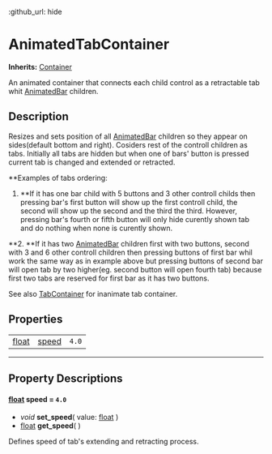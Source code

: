 :github_url: hide

<!---
.. DO NOT EDIT THIS FILE!!!
.. Generated automatically from Godot engine sources.
.. Generator: https://github.com/godotengine/godot/tree/master/doc/tools/make_rst.py.
.. XML source: https://github.com/godotengine/godot/tree/master/Godot-CCP/doc_classes/AnimatedTabContainer.xml.

.. _class_AnimatedTabContainer:

-->
<a name="TOP"></a>

# AnimatedTabContainer

**Inherits:** [Container](https://docs.godotengine.org/en/stable/classes/class_container.html)

An animated container that connects each child control as a retractable tab whit [AnimatedBar](./AnimatedBar.md) children.

<a name="Description"></a>

## Description

Resizes and sets position of all [AnimatedBar](./AnimatedBar.md) children so they appear on sides(default bottom and right). Cosiders rest of the controll children as tabs. Initially all tabs are hidden but when one of bars' button is pressed current tab is changed and extended or retracted.

**Examples of tabs ordering:

1.  **If it has one bar child with 5 buttons and 3 other controll childs then pressing bar's first button will show up the first controll child, the second will show up the second and the third the third. However, pressing bar's fourth or fifth button will only hide curently shown tab and do nothing when none is curently shown.

**2.  **If it has two [AnimatedBar](./AnimatedBar.md) children first with two buttons, second with 3 and 6 other controll children then pressing buttons of first bar whil work the same way as in example above but pressing buttons of second bar will open tab by two higher(eg. second button will open fourth tab) because first two tabs are reserved for first bar as it has two buttons.

See also [TabContainer](https://docs.godotengine.org/en/stable/classes/class_tabcontainer.html) for inanimate tab container.

<a name="Properties"></a>

## Properties

|                                                                          |                          |         |
|--------------------------------------------------------------------------|--------------------------|---------|
| [float](https://docs.godotengine.org/en/stable/classes/class_float.html) | [speed](#property_speed) | ``4.0`` |

---

<a name="PropertyDescriptions"></a>

## Property Descriptions

<a name="property_speed"></a>

#### [float](https://docs.godotengine.org/en/stable/classes/class_float.html) **speed** = ``4.0``

- *void* **set_speed**( value\: [float](https://docs.godotengine.org/en/stable/classes/class_float.html) )
- [float](https://docs.godotengine.org/en/stable/classes/class_float.html) **get_speed**( )

Defines speed of tab's extending and retracting process.

